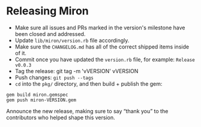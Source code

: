 # Releasing Miron

- Make sure all issues and PRs marked in the version's milestone have
  been closed and addressed.
- Update `lib/miron/version.rb` file accordingly.
- Make sure the `CHANGELOG.md` has all of the correct shipped items
  inside of it.
- Commit once you have updated the `version.rb` file, for example: `Release v0.0.3`
- Tag the release: git tag -m 'vVERSION' vVERSION
- Push changes: `git push --tags`
- `cd` into the `pkg/` directory, and then build + publish the gem:

```
gem build miron.gemspec
gem push miron-VERSION.gem
```

Announce the new release, making sure to say “thank you” to the contributors who helped shape this version.
